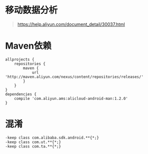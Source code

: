 # 移动数据分析
> https://help.aliyun.com/document_detail/30037.html

# Maven依赖
    allprojects {
        repositories {
            maven {
                url 'http://maven.aliyun.com/nexus/content/repositories/releases/'
            }
        }
    }
    dependencies {
        compile 'com.aliyun.ams:alicloud-android-man:1.2.0'
    }
    
    
# 混淆
    -keep class com.alibaba.sdk.android.**{*;}
    -keep class com.ut.**{*;}
    -keep class com.ta.**{*;}